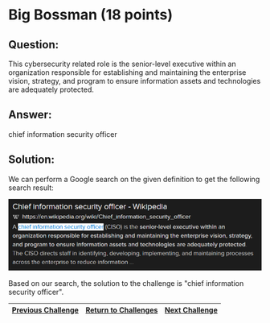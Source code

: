 # Big Bossman (18 points)

## Question:

This cybersecurity related role is the senior-level executive within an organization responsible for establishing and maintaining the enterprise vision, strategy, and program to ensure information assets and technologies are adequately protected.

## Answer:

chief information security officer

## Solution:

We can perform a Google search on the given definition to get the following search result:

[![search-result.png](search-result.png)](https://duckduckgo.com/?t=ffab&q=%22senior-level+executive+within+an+organization+responsible+for+establishing+and+maintaining+the+enterprise+vision%2C+strategy%2C+and+program+to+ensure+information+assets+and+technologies+are+adequately+protected%22&atb=v1-1&ia=web)

Based on our search, the solution to the challenge is "chief information security officer".

| [Previous Challenge](/Challenges/Oversee-And-Govern/8/README.md#question) | [Return to Challenges](/Challenges/../../../#modules) | [Next Challenge](/Challenges/Protect-And-Defend/1/README.md#question) |
| :------- | :-----: | ------: |